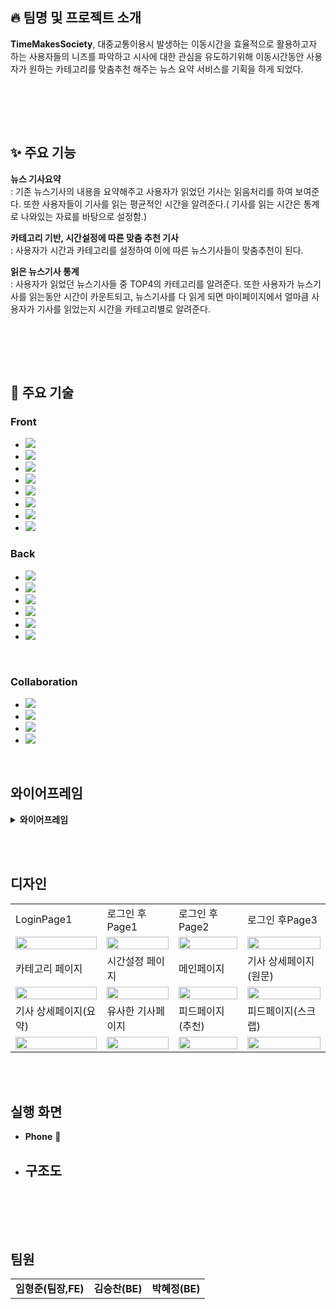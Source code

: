 ## :fire: 팀명 및 프로젝트 소개

**TimeMakesSociety**, 대중교통이용시 발생하는 이동시간을 효율적으로 활용하고자 하는 사용자들의 니즈를 파악하고 시사에 대한 관심을 유도하기위해 이동시간동안 사용자가 원하는 카테고리를 맞춤추천 해주는 뉴스 요약 서비스를 기획을 하게 되었다.

<br>

<br><br>

## ✨ 주요 기능

**뉴스 기사요약**  
: 기존 뉴스기사의 내용을 요약해주고 사용자가 읽었던 기사는 읽음처리를 하여 보여준다. 또한 사용자들이 기사를 읽는 평균적인 시간을 알려준다.( 기사를 읽는 시간은 통계로 나와있는 자료를 바탕으로 설정함.)

**카테고리 기반, 시간설정에 따른 맞춤 추천 기사**  
: 사용자가 시간과 카테고리를 설정하여 이에 따른 뉴스기사들이 맞춤추천이 된다. 

**읽은 뉴스기사 통계**  
: 사용자가 읽었던 뉴스기사들 중 TOP4의 카테고리를 알려준다. 또한 사용자가 뉴스기사를 읽는동안 시간이 카운트되고, 뉴스기사를 다 읽게 되면 마이페이지에서 얼마큼 사용자가 기사를 읽었는지 시간을 카테고리별로 알려준다.

<br>

<br><br>

## 🦾 주요 기술
###  Front
* <img src="https://img.shields.io/badge/HTML5-E34F26?style=for-the-badge&logo=HTML5&logoColor=white"/>
* <img src="https://img.shields.io/badge/CSS3-1572B6?style=for-the-badge&logo=CSS3&logoColor=white"/>
* <img src="https://img.shields.io/badge/JavaScript-F7DF1E?style=for-the-badge&logo=JavaScript&logoColor=white"/>
* <img src="https://img.shields.io/badge/React-61DAFB?style=for-the-badge&logo=React&logoColor=white"/>
* <img src="https://img.shields.io/badge/Redux-764ABC?style=for-the-badge&logo=Redux&logoColor=white"/>
* <img src="https://img.shields.io/badge/Sass-CC6699?style=for-the-badge&logo=Sass&logoColor=white"/>
* <img src="https://img.shields.io/badge/Framer-0055FF?style=for-the-badge&logo=Framer&logoColor=white"/>
* <img src="https://img.shields.io/badge/Vite-646CFF?style=for-the-badge&logo=Vite&logoColor=white"/>

###  Back
* <img src="https://img.shields.io/badge/Java-007396?style=for-the-badge&logo=Java&logoColor=white"/>
* <img src="https://img.shields.io/badge/SpringBoot-6DB33F?style=for-the-badge&logo=SpringBoot&logoColor=white"/>
* <img src="https://img.shields.io/badge/JPA-6DB33F?style=for-the-badge&logo=JPA&logoColor=white"/>
* <img src="https://img.shields.io/badge/Ubuntu-E95420?style=for-the-badge&logo=Ubuntu&logoColor=white"/>
* <img src="https://img.shields.io/badge/MySQL-4479A1?style=for-the-badge&logo=MySQL&logoColor=white"/>
* <img src="https://img.shields.io/badge/AWS-232F3E?style=for-the-badge&logo=amazonaws&logoColor=white"/>

<br>

###  Collaboration
* <img src="https://img.shields.io/badge/Github-black?style=for-the-badge&logo=Github&logoColor=white"/>
* <img src="https://img.shields.io/badge/Discord-5865F2?style=for-the-badge&logo=Discord&logoColor=white"/>
* <img src="https://img.shields.io/badge/Figma-F24E1E?style=for-the-badge&logo=Figma&logoColor=white"/>
* <img src="https://img.shields.io/badge/Notion-black?style=for-the-badge&logo=Notion&logoColor=white"/>
<br>

##  와이어프레임


<details>
  <summary><b>와이어프레임</b></summary>
  <div markdown="1">

  <div align="center">

  </div>
  </div>
</details>

<br><br>

##  디자인
<table>
  <tr>
    <td>LoginPage1</td>
    <td>로그인 후Page1</td>
    <td>로그인 후Page2</td>
    <td>로그인 후Page3</td>
  </tr>
  <tr>
    <td><img src="https://github.com/Time-Makes-Society/.github/assets/100831607/3f88efa5-4ef4-48be-873a-f12436765d26"  width="100%"/></td>
    <td><img src="https://github.com/Time-Makes-Society/.github/assets/100831607/6670399a-d33e-44b4-a39b-bf59498fb46c"  width="100%"/></td>
    <td><img src="https://github.com/Time-Makes-Society/.github/assets/100831607/acacebc2-97c5-4c16-83a8-c766bb5ed7e7"  width="100%"/></td>
    <td><img src="https://github.com/Time-Makes-Society/.github/assets/100831607/a743c9aa-4de7-444e-ad5b-d0f396438c0c"  width="100%"/></td>
  </tr>
   <tr>
    <td>카테고리 페이지</td>
    <td>시간설정 페이지</td>
    <td>메인페이지</td>
    <td>기사 상세페이지(원문)</td>
  </tr>
   <tr>
    <td><img src="https://github.com/Time-Makes-Society/.github/assets/100831607/d748144e-b4a1-4b4d-9a51-a9105f4de08d"  width="100%"/></td>
    <td><img src="https://github.com/Time-Makes-Society/.github/assets/100831607/997fbbfe-a2f7-4bf5-bea7-114603a9b5ec"  width="100%"/></td>
    <td><img src="https://github.com/Time-Makes-Society/.github/assets/100831607/3810dd4c-d675-40f1-a36d-a42160bacdda"  width="100%"/></td>
    <td><img src="https://github.com/Time-Makes-Society/.github/assets/100831607/4fe857c6-dee5-421b-9411-7b12c48d35ec"  width="100%"/></td>
  </tr>

   <tr>
    <td>기사 상세페이지(요약)</td>
    <td>유사한 기사페이지</td>
    <td>피드페이지(추천)</td>
    <td>피드페이지(스크랩)</td>
  </tr>
   <tr>
    <td><img src="https://github.com/Time-Makes-Society/.github/assets/100831607/a1f3d6a7-a966-4d8a-b25a-3bf97f162626"  width="100%"/></td>
    <td><img src="https://github.com/Time-Makes-Society/.github/assets/100831607/390cefb4-5a1c-4f1e-8149-ecd7a96938f9"  width="100%"/></td>
    <td><img src="https://github.com/Time-Makes-Society/.github/assets/100831607/508e7766-f1d2-42c9-b4d9-47891c44e61d"  width="100%"/></td>
    <td><img src="https://github.com/Time-Makes-Society/.github/assets/100831607/ba217927-0a5a-47a2-bcef-1f845d6b3a59"  width="100%"/></td>
  </tr>
</table>







<br><br>

##  실행 화면
* **Phone** :iphone:

* ##  구조도

<div align="center">
  


</div>


<br>


<br><br>

##  팀원
<table>
  <tr> 
    <td align='center'><strong>임형준(팀장,FE)</strong></td> 
    <td align='center'><strong>김승찬(BE)</strong></td> 
    <td align='center'><strong>박혜정(BE)</strong></td> 
  </tr>
</table>
